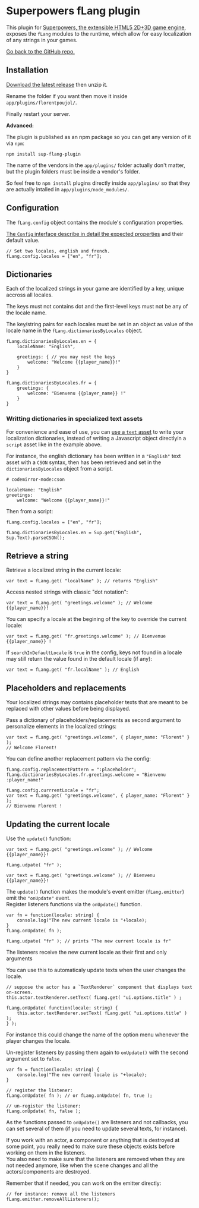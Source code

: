 # Superpowers fLang plugin

This plugin for [Superpowers, the extensible HTML5 2D+3D game engine](http://sparklinlabs.com), exposes the `fLang` modules to the runtime, which allow for easy localization of any strings in your games.

[Go back to the GitHub repo.](https://github.com/florentpoujol/superpowers-flang-plugin)

## Installation

[Download the latest release](https://github.com/florentpoujol/superpowers-flang-plugin/releases) then unzip it.

Rename the folder if you want then move it inside `app/plugins/florentpoujol/`.

Finally restart your server.

__Advanced:__

The plugin is published as an npm package so you can get any version of it via `npm`:

    npm install sup-flang-plugin

The name of the vendors in the `app/plugins/` folder actually don't matter, but the plugin folders must be inside a vendor's folder.

So feel free to `npm install` plugins directly inside `app/plugins/` so that they are actually intalled in `app/plugins/node_modules/`.

## Configuration

The `fLang.config` object contains the module's configuration properties.

[The `Config` interface describe in detail the expected properties](http://florentpoujol.github.io/superpowers-flang-plugin/interfaces/flang.config.html) and their default value.

    // Set two locales, english and french.
    fLang.config.locales = ["en", "fr"]; 


## Dictionaries

Each of the localized strings in your game are identified by a key, unique accross all locales.

The keys must not contains dot and the first-level keys must not be any of the locale name.

The key/string pairs for each locales must be set in an object as value of the locale name in the `fLang.dictionariesByLocales` object.

    
    fLang.dictionariesByLocales.en = {
        localeName: "English",
 
        greetings: { // you may nest the keys
            welcome: "Welcome {{player_name}}!"
        }
    }

    fLang.dictionariesByLocales.fr = {
        greetings: {
            welcome: "Bienvenu {{player_name}} !"
        }
    }

### Writting dictionaries in specialized text assets

For convenience and ease of use, you can [use a `text` asset](https://github.com/florentpoujol/superpowers-text-asset-plugin) to write your localization dictionaries, instead of writing a Javascript object directlyin a `script` asset like in the example above.

For instance, the english dictionary has been written in a `"English"` text asset with a `CSON` syntax, then has been retrieved and set in the `dictionariesByLocales` object from a script.

    # codemirror-mode:cson

    localeName: "English"
    greetings:
        welcome: "Welcome {{player_name}}!"

Then from a script:

    fLang.config.locales = ["en", "fr"];

    fLang.dictionariesByLocales.en = Sup.get("English", Sup.Text).parseCSON();


## Retrieve a string

Retrieve a localized string in the current locale:
    
    var text = fLang.get( "localName" ); // returns "English"

Access nested strings with classic "dot notation":

    var text = fLang.get( "greetings.welcome" ); // Welcome {{player_name}}!

You can specify a locale at the begining of the key to override the current locale:

    var text = fLang.get( "fr.greetings.welcome" ); // Bienvenue {{player_name}} !

If `searchInDefaultLocale` is `true` in the config, keys not found in a locale may still return the value found in the default locale (if any):

    var text = fLang.get( "fr.localName" ); // English

## Placeholders and replacements

Your localized strings may contains placeholder texts that are meant to be replaced with other values before being displayed.  

Pass a dictionary of placeholders/replacements as second argument to personalize elements in the localized strings:
    
    var text = fLang.get( "greetings.welcome", { player_name: "Florent" } );
    // Welcome Florent!

You can define another replacement pattern via the config:

    fLang.config.replacementPattern = ":placeholder";
    fLang.dictionariesByLocales.fr.greetings.welcome = "Bienvenu :player_name!"

    fLang.config.currrentLocale = "fr";
    var text = fLang.get( "greetings.welcome", { player_name: "Florent" } ); 
    // Bienvenu Florent !

## Updating the current locale

Use the `update()` function:

    var text = fLang.get( "greetings.welcome" ); // Welcome {{player_name}}!

    fLang.udpate( "fr" );

    var text = fLang.get( "greetings.welcome" ); // Bienvenu {{player_name}}!
    
The `update()` function makes the module's event emitter (`fLang.emitter`) emit the `"onUpdate"` event.  
Register listeners functions via the `onUpdate()` function.

    var fn = function(locale: string) {
        console.log("The new current locale is "+locale);
    }
    fLang.onUpdate( fn );

    fLang.udpate( "fr" ); // prints "The new current locale is fr"

The listeners receive the new current locale as their first and only arguments

You can use this to automaticaly update texts when the user changes the locale.
    
    // suppose the actor has a `TextRenderer` component that displays text on-screen.
    this.actor.textRenderer.setText( fLang.get( "ui.options.title" ) ;

    fLang.onUpdate( function(locale: string) {
        this.actor.textRenderer.setText( fLang.get( "ui.options.title" ) );
    } );

For instance  this could change the name of the option menu whenever the player changes the locale.

Un-register listeners by passing them again to `onUpdate()` with the second argument set to `false`.

    var fn = function(locale: string) {
        console.log("The new current locale is "+locale);
    }

    // register the listener:
    fLang.onUpdate( fn ); // or fLang.onUpdate( fn, true );

    // un-register the listener:
    fLang.onUpdate( fn, false );

As the functions passed to `onUpdate()` are listeners and not callbacks, you can set several of them (if you need to update several texts, for instance).

If you work with an actor, a component or anything that is destroyed at some point, you really need to make sure these objects exists before working on them in the listeners.  
You also need to make sure that the listeners are removed when they are not needed anymore, like when the scene changes and all the actors/components are destroyed.

Remember that if needed, you can work on the emitter directly:

    // for instance: remove all the listeners
    fLang.emitter.removeAllListeners();
